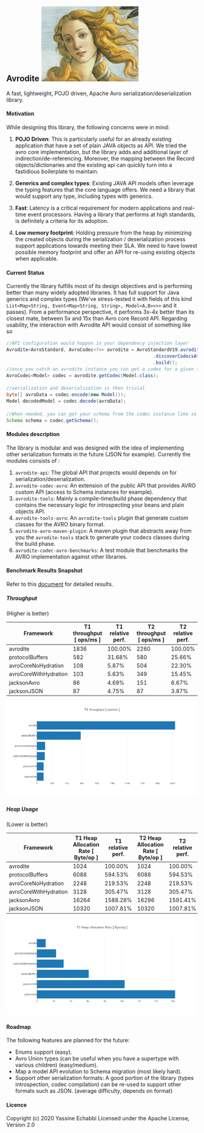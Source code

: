## Avrodite ![image alt >](./avrodite-pages/images/avrodite.png?raw=true) 
A fast, lightweight, POJO driven, Apache Avro serialization/deserialization library.

#### Motivation

While designing this library, the following concerns were in mind:

1. **POJO Driven**: This is particularly useful for an already existing application that 
have a set of plain JAVA objects as API. We tried the avro core implementation, but the library adds 
and additional layer of indirection/de-referencing. Moreover, the mapping between the Record 
objects/dictionaries and the existing api can quickly turn into a fastidious boilerplate to maintain.

2. **Generics and complex types**: Existing JAVA API models often leverage the 
typing features that the core language offers. We need a library that would support any type, 
including types with generics.

3. **Fast**: Latency is a critical requirement for modern applications and real-time 
event processors. Having a library that performs at high standards, is definitely a criteria for 
its adoption.

4. **Low memory footprint**: Holding pressure from the heap by minimizing the created objects during the 
serialization / deserialization process support applications towards meeting their SLA. We need to have 
lowest possible memory footprint and offer an API for re-using existing objects when applicable.

#### Current Status

Currently the library fulfills most of its design objectives and is performing better than many widely 
adopted libraries. It has full support for Java generics and complex types (We've stress-tested it with 
fields of this kind `List<Map<String, Event<Map<String, String>, Model<A,B>>>>` and it passes). 
From a performance perspective, it performs 3x-4x better than its closest mate, between 5x and 15x than 
Avro core Record API.
Regarding usability, the interaction with Avrodite API would consist of something like so
```java
//API configuration would happen in your dependency injection layer 
Avrodite<AvroStandard, AvroCodec<?>> avrodite = AvroStandardV19.avrodite()
                                                      .discoverCodecsAt(yourAPIPackage)
                                                      .build();                                                               
//once you catch an avrodite instance you can get a codec for a given target like so
AvroCodec<Model> codec = avrodite.getCodec(Model.class);

//serialization and deserialization is then trivial
byte[] avroData = codec.encode(new Model());
Model decodedModel = codec.decode(avroData);

//When needed, you can get your schema from the codec instance like so
Schema schema = codec.getSchema();

```

#### Modules description
The library is modular and was designed with the idea of implementing other serialization
formats in the future (JSON for example). Currently the modules consists of :

1. `avrodite-api`: The global API that projects would depends on for 
serialization/deserialization.
2. `avrodite-codec-avro`: An extension of the public API that provides AVRO 
custom API (access to Schema instances for example).
3. `avrodite-tools`: Mainly a compile-time/build phase dependency that contains the 
necessary logic for introspecting your beans and plain objects API. 
4. `avrodite-tools-avro`: An `avrodite-tools` plugin that generate custom classes for the AVRO binary 
format.
5. `avrodite-avro-maven-plugin`: A maven plugin that abstracts away from you the `avrodite-tools` 
stack to generate your codecs classes during the build phase.
6. `avrodite-codec-avro-benchmarks`: A test module that benchmarks the AVRO implementation against 
other libraries.


#### Benchmark Results Snapshot

Refer to this [document](./avrodite-pages/Benchmarks.md) for detailed results. 


##### Throughput

(Higher is better)

| Framework | T1 throughput [ ops/ms ] | T1 relative perf. |T2 throughput [ ops/ms ] | T2 relative perf. |
|-----------|------------|--------------|------------|--------------|
| avrodite | 1836 | 100.00% | 2260 | 100.00% | 
| protocolBuffers | 582 | 31.68% | 580 | 25.66% | 
| avroCoreNoHydration | 108 | 5.87% | 504 | 22.30% | 
| avroCoreWithHydration | 103 | 5.63% | 349 | 15.45% | 
| jacksonAvro | 86 | 4.69% | 151 | 6.67% | 
| jacksonJSON | 87 | 4.75% | 87 | 3.87% | 

![Alt text](./avrodite-pages/images/T1.thrpt.png?raw=true "Throughput")

##### Heap Usage

(Lower is better)

| Framework | T1 Heap Allocation Rate [ Byte/op ] | T1 relative perf. |T2 Heap Allocation Rate [ Byte/op ] | T2 relative perf. |
|-----------|------------|--------------|------------|--------------|
| avrodite | 1024 | 100.00% | 1024 | 100.00% | 
| protocolBuffers | 6088 | 594.53% | 6088 | 594.53% | 
| avroCoreNoHydration | 2248 | 219.53% | 2248 | 219.53% | 
| avroCoreWithHydration | 3128 | 305.47% | 3128 | 305.47% | 
| jacksonAvro | 16264 | 1588.28% | 16296 | 1591.41% | 
| jacksonJSON | 10320 | 1007.81% | 10320 | 1007.81% | 

![Alt text](./avrodite-pages/images/T1.gc.png?raw=true "Heap Usage")

#### Roadmap
The following features are planned for the future:
- Enums support (easy).
- Avro Union types (can be useful when you have a supertype with various children) (easy/medium).
- Map a model API evolution to Schema migration (most likely hard).
- Support other serialization formats: A good portion of the library (types introspection, codec compilation) can be 
re-used to support other formats such as JSON. (average difficulty, depends on format)

#### Licence
Copyright (c) 2020 Yassine Echabbi
Licensed under the Apache License, Version 2.0
